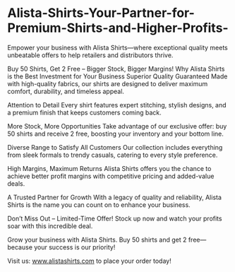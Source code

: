 # Alista-Shirts-Your-Partner-for-Premium-Shirts-and-Higher-Profits-
Empower your business with Alista Shirts—where exceptional quality meets unbeatable offers to help retailers and distributors thrive.

Buy 50 Shirts, Get 2 Free – Bigger Stock, Bigger Margins!
Why Alista Shirts is the Best Investment for Your Business
Superior Quality Guaranteed
Made with high-quality fabrics, our shirts are designed to deliver maximum comfort, durability, and timeless appeal.

Attention to Detail
Every shirt features expert stitching, stylish designs, and a premium finish that keeps customers coming back.

More Stock, More Opportunities
Take advantage of our exclusive offer: buy 50 shirts and receive 2 free, boosting your inventory and your bottom line.

Diverse Range to Satisfy All Customers
Our collection includes everything from sleek formals to trendy casuals, catering to every style preference.

High Margins, Maximum Returns
Alista Shirts offers you the chance to achieve better profit margins with competitive pricing and added-value deals.

A Trusted Partner for Growth
With a legacy of quality and reliability, Alista Shirts is the name you can count on to enhance your business.

Don’t Miss Out – Limited-Time Offer!
Stock up now and watch your profits soar with this incredible deal.

Grow your business with Alista Shirts. Buy 50 shirts and get 2 free—because your success is our priority!

Visit us: www.alistashirts.com to place your order today!

